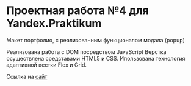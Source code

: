 # Проектная работа №4 для Yandex.Praktikum

Макет портфолио, с реализованным функционалом модала (popup)

Реализована работа с DOM посредством JavaScript
Верстка осуществлена средставами HTML5 и СSS.
Ипользована технология адаптивной вестки Flex и Grid. 

Ссылка на [сайт](https://alfa38.github.io/mesto/index.html)
